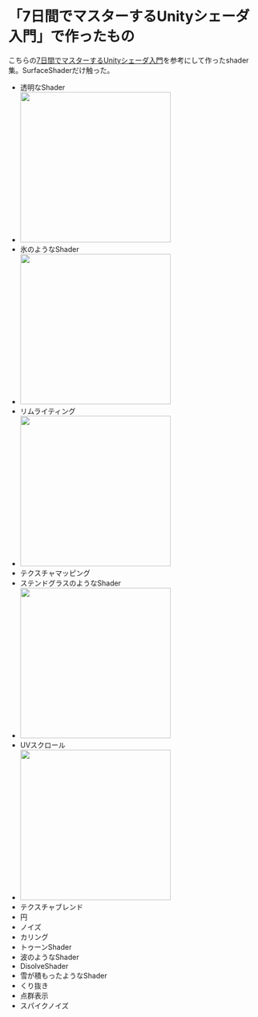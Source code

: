 # 「7日間でマスターするUnityシェーダ入門」で作ったもの
こちらの[7日間でマスターするUnityシェーダ入門](https://nn-hokuson.hatenablog.com/entry/2018/02/15/140037)を参考にして作ったshader集。SurfaceShaderだけ触った。

<!-- GIF format is <img width="300" src=".gif"> -->
- 透明なShader
- <img width="300" src="https://media.giphy.com/media/v1.Y2lkPTc5MGI3NjExMXJhbGt0cnM4d3NmZG5kMW02Y2Zjc3dheGdseGI1amVqZTZoYnBjeiZlcD12MV9pbnRlcm5hbF9naWZfYnlfaWQmY3Q9Zw/MFkkA2A3mesC1XNnsl/giphy.gif">
- 氷のようなShader
- <img width="300" src="https://media.giphy.com/media/v1.Y2lkPTc5MGI3NjExcnBic2tmMHkwOTJpbXdjbmcxMTczNnl5aWowd2J1amYxaWR3dGljaCZlcD12MV9pbnRlcm5hbF9naWZfYnlfaWQmY3Q9Zw/Ya3bWwaJ84EVQ3c0Kl/giphy.gif">
- リムライティング
- <img width="300" src="https://media.giphy.com/media/v1.Y2lkPTc5MGI3NjExbnExMDhmeHBlYm03eXNuMmd0OG80ZXVzOWRhOTQ2dGxidjQ4ejZmZSZlcD12MV9pbnRlcm5hbF9naWZfYnlfaWQmY3Q9Zw/d8Aa8wz6QAyNMGSPsb/giphy.gif">
- テクスチャマッピング
- ステンドグラスのようなShader
- <img width="300" src="https://media.giphy.com/media/v1.Y2lkPTc5MGI3NjExb2VhZTd2aDczZWdnZ2k2Z25raGU1MmVzNnYxN2V0amRkMmVkaTd6ciZlcD12MV9pbnRlcm5hbF9naWZfYnlfaWQmY3Q9Zw/yuOJqCHoT2maPlB352/giphy.gif">
- UVスクロール
- <img width="300" src="https://media.giphy.com/media/v1.Y2lkPTc5MGI3NjExNzYwajVpZmN4dHdzNXV5cHMxZHprYjk0cWswMTVraHdxdzRkdmZ5ZyZlcD12MV9pbnRlcm5hbF9naWZfYnlfaWQmY3Q9Zw/FSyrnEuB0ZvhoM3ylc/giphy.gif">
- テクスチャブレンド
- 円
- ノイズ
- カリング
- トゥーンShader
- 波のようなShader
- DisolveShader
- 雪が積もったようなShader
- くり抜き
- 点群表示
- スパイクノイズ
